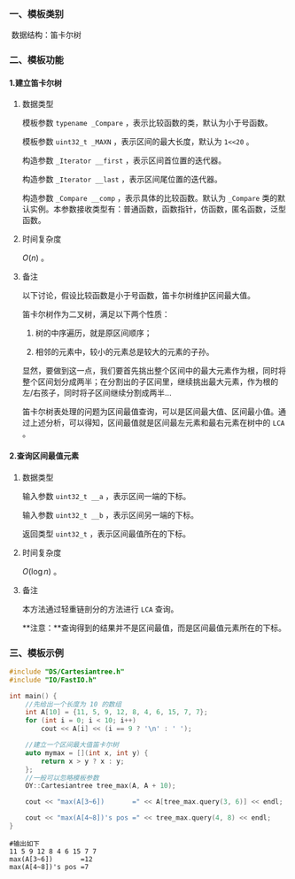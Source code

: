 ### 一、模板类别

​	数据结构：笛卡尔树

### 二、模板功能

#### 1.建立笛卡尔树

1. 数据类型

   模板参数 `typename _Compare` ，表示比较函数的类，默认为小于号函数。

   模板参数 `uint32_t _MAXN` ，表示区间的最大长度，默认为 `1<<20` 。

   构造参数 `_Iterator __first` ，表示区间首位置的迭代器。

   构造参数 `_Iterator __last` ，表示区间尾位置的迭代器。
   
   构造参数 `_Compare __comp` ，表示具体的比较函数。默认为 `_Compare` 类的默认实例。本参数接收类型有：普通函数，函数指针，仿函数，匿名函数，泛型函数。

2. 时间复杂度

   $O(n)$ 。

3. 备注

   以下讨论，假设比较函数是小于号函数，笛卡尔树维护区间最大值。

   笛卡尔树作为二叉树，满足以下两个性质：

   1. 树的中序遍历，就是原区间顺序；

   2. 相邻的元素中，较小的元素总是较大的元素的子孙。

   显然，要做到这一点，我们要首先挑出整个区间中的最大元素作为根，同时将整个区间划分成两半；在分割出的子区间里，继续挑出最大元素，作为根的左/右孩子，同时将子区间继续分割成两半...
   
   笛卡尔树​表处理的问题为区间最值查询，可以是区间最大值、区间最小值。通过上述分析，可以得知，区间最值就是区间最左元素和最右元素在树中的 `LCA` 。

#### 2.查询区间最值元素

1. 数据类型

   输入参数 `uint32_t __a`​ ，表示区间一端的下标。

   输入参数 `uint32_t __b`​ ，表示区间另一端的下标。

   返回类型 `uint32_t`​ ，表示区间最值所在的下标。

2. 时间复杂度

   $O(\log n)$ 。

3. 备注

   本方法通过轻重链剖分的方法进行 `LCA` 查询。

   **注意：**查询得到的结果并不是区间最值，而是区间最值元素所在的下标。


### 三、模板示例

```c++
#include "DS/Cartesiantree.h"
#include "IO/FastIO.h"

int main() {
    //先给出一个长度为 10 的数组
    int A[10] = {11, 5, 9, 12, 8, 4, 6, 15, 7, 7};
    for (int i = 0; i < 10; i++)
        cout << A[i] << (i == 9 ? '\n' : ' ');

    //建立一个区间最大值笛卡尔树
    auto mymax = [](int x, int y) {
        return x > y ? x : y;
    };
    //一般可以忽略模板参数
    OY::Cartesiantree tree_max(A, A + 10);

    cout << "max(A[3~6])       =" << A[tree_max.query(3, 6)] << endl;

    cout << "max(A[4~8])'s pos =" << tree_max.query(4, 8) << endl;
}
```

```
#输出如下
11 5 9 12 8 4 6 15 7 7
max(A[3~6])       =12
max(A[4~8])'s pos =7

```

